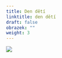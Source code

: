 ```yaml
---
title: Den dětí
linktitle: den dětí
draft: false
obrazek: ""
weight: 3
---
```

![](/assets/media/dd_baner_small.jpg)
